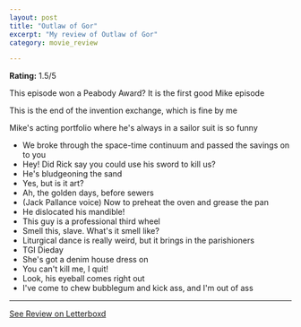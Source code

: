 ```yaml
---
layout: post
title: "Outlaw of Gor"
excerpt: "My review of Outlaw of Gor"
category: movie_review

---
```


**Rating:** 1.5/5

This episode won a Peabody Award? It is the first good Mike episode

This is the end of the invention exchange, which is fine by me

Mike's acting portfolio where he's always in a sailor suit is so funny

* We broke through the space-time continuum and passed the savings on to you
* Hey! Did Rick say you could use his sword to kill us?
* He's bludgeoning the sand
* Yes, but is it art?
* Ah, the golden days, before sewers
* (Jack Pallance voice) Now to preheat the oven and grease the pan
* He dislocated his mandible!
* This guy is a professional third wheel
* Smell this, slave. What's it smell like?
* Liturgical dance is really weird, but it brings in the parishioners
* TGI Dieday
* She's got a denim house dress on
* You can't kill me, I quit!
* Look, his eyeball comes right out
* I've come to chew bubblegum and kick ass, and I'm out of ass

<hr>

[See Review on Letterboxd](https://boxd.it/5ftVhh)
